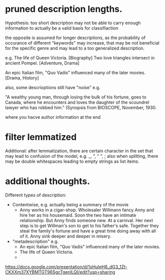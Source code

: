 # pruned description lengths. 

Hypothesis: too short description may not be able to carry enough information to actually be a valid basis for classifiaction

the opposite is assumed for longer descriptions, as the probability of occurance of different "keywords" may increase, that may be not beneficial for the specific genre and may lead to a too generalized description. 

e.g. The life of Queen Victoria. [Biography]
Two love triangles intersect in ancient Pompei. [Adventure, Drama]

An epic Italian film, "Quo Vadis" influenced many of the later movies. [Drama, History]


also, some descrioptions still have "noise" e.g.

"A wealthy young man, through losing the bulk of his fortune, goes to Canada, where he encounters and loves the daughter of the scoundrel lawyer who has robbed him." (Synopsis from BIOSCOPE, November, 1930.

where you hacve author information at the end



# filter lemmatized
Additional: after lemmatization, there are certain character in the set that may lead to confusion of the model, e.g. _, ", " ", ;
also when splitting, there may be double whitespaces leading to empty strings as list items.


# additional thoughts. 
Different types of description: 

* Contentwise, e.g. actually being a summary of the movie
  * Anny works in a cigar-shop. Wholesaler Willmann fancy Anny and hire her as his housemaid. Soon the two have an intimate relationship. But Anny finds someone new. At a carnival. Her next step is to get Willman's son to get to his father's safe. Together they steal the family's fortune and have a great time doing away with all of it. Anny sink deeper and deeper in misery.
* "metadescription" e.g. 
  * An epic Italian film, "Quo Vadis" influenced many of the later movies.
  * The life of Queen Victoria.
  * 





https://docs.google.com/presentation/d/1sHuIeH8_dG3_1Zt-CKXXm37XYBMTGT96SgcTgenlLQI/edit?usp=sharing